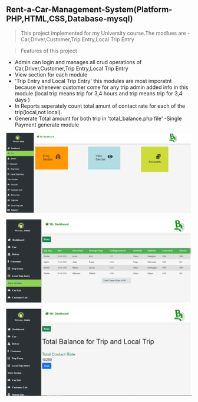 ## Rent-a-Car-Management-System(Platform-PHP,HTML,CSS,Database-mysql)
>This project implemented for my University course.The modlues are - Car,Driver,Customer,Trip Entry,Local Trip Entry 

>Features of this project 

- Admin can login and manages all crud operations of Car,Driver,Customer,Trip Entry,Local Trip Entry 
- View section for each module
- 'Trip Entry and Local Trip Entry' this modules are most imporatnt because whenever customer come for any trip admin added info in this module 
(local trip means trip for 3,4 hours and trip means trip for 3,4 days )
- In Reports seperately count total amunt of contact rate for each of the trip(local,not local).
- Generate Total amount for both trip in 'total_balance.php file'
-Single Payment generate module


![First Look of this Project](front.PNG)

![Report for trip ](trip.PNG)

![Report for total balance ](total.PNG)
